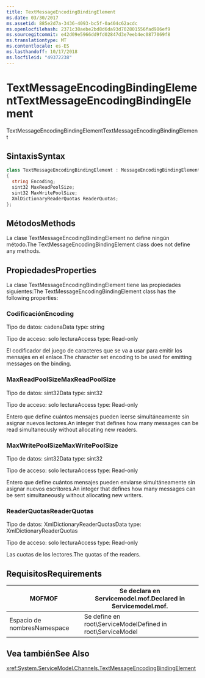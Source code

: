 ```yaml
---
title: TextMessageEncodingBindingElement
ms.date: 03/30/2017
ms.assetid: 885e2d7a-3436-4093-bc5f-0a404c62acdc
ms.openlocfilehash: 2371c38aebe2bd8d6da93d702801556fad986ef9
ms.sourcegitcommit: e42d09e5966dd9fd02847d3e7eeb4ec0877069f8
ms.translationtype: MT
ms.contentlocale: es-ES
ms.lasthandoff: 10/17/2018
ms.locfileid: "49372238"
---
```

# <a name="textmessageencodingbindingelement"></a><span data-ttu-id="01584-102">TextMessageEncodingBindingElement</span><span class="sxs-lookup"><span data-stu-id="01584-102">TextMessageEncodingBindingElement</span></span>
<span data-ttu-id="01584-103">TextMessageEncodingBindingElement</span><span class="sxs-lookup"><span data-stu-id="01584-103">TextMessageEncodingBindingElement</span></span>  
  
## <a name="syntax"></a><span data-ttu-id="01584-104">Sintaxis</span><span class="sxs-lookup"><span data-stu-id="01584-104">Syntax</span></span>  
  
```csharp
class TextMessageEncodingBindingElement : MessageEncodingBindingElement  
{  
  string Encoding;  
  sint32 MaxReadPoolSize;  
  sint32 MaxWritePoolSize;  
  XmlDictionaryReaderQuotas ReaderQuotas;  
};  
```  
  
## <a name="methods"></a><span data-ttu-id="01584-105">Métodos</span><span class="sxs-lookup"><span data-stu-id="01584-105">Methods</span></span>  
 <span data-ttu-id="01584-106">La clase TextMessageEncodingBindingElement no define ningún método.</span><span class="sxs-lookup"><span data-stu-id="01584-106">The TextMessageEncodingBindingElement class does not define any methods.</span></span>  
  
## <a name="properties"></a><span data-ttu-id="01584-107">Propiedades</span><span class="sxs-lookup"><span data-stu-id="01584-107">Properties</span></span>  
 <span data-ttu-id="01584-108">La clase TextMessageEncodingBindingElement tiene las propiedades siguientes:</span><span class="sxs-lookup"><span data-stu-id="01584-108">The TextMessageEncodingBindingElement class has the following properties:</span></span>  
  
### <a name="encoding"></a><span data-ttu-id="01584-109">Codificación</span><span class="sxs-lookup"><span data-stu-id="01584-109">Encoding</span></span>  
 <span data-ttu-id="01584-110">Tipo de datos: cadena</span><span class="sxs-lookup"><span data-stu-id="01584-110">Data type: string</span></span>  
  
 <span data-ttu-id="01584-111">Tipo de acceso: solo lectura</span><span class="sxs-lookup"><span data-stu-id="01584-111">Access type: Read-only</span></span>  
  
 <span data-ttu-id="01584-112">El codificador del juego de caracteres que se va a usar para emitir los mensajes en el enlace.</span><span class="sxs-lookup"><span data-stu-id="01584-112">The character set encoding to be used for emitting messages on the binding.</span></span>  
  
### <a name="maxreadpoolsize"></a><span data-ttu-id="01584-113">MaxReadPoolSize</span><span class="sxs-lookup"><span data-stu-id="01584-113">MaxReadPoolSize</span></span>  
 <span data-ttu-id="01584-114">Tipo de datos: sint32</span><span class="sxs-lookup"><span data-stu-id="01584-114">Data type: sint32</span></span>  
  
 <span data-ttu-id="01584-115">Tipo de acceso: solo lectura</span><span class="sxs-lookup"><span data-stu-id="01584-115">Access type: Read-only</span></span>  
  
 <span data-ttu-id="01584-116">Entero que define cuántos mensajes pueden leerse simultáneamente sin asignar nuevos lectores.</span><span class="sxs-lookup"><span data-stu-id="01584-116">An integer that defines how many messages can be read simultaneously without allocating new readers.</span></span>  
  
### <a name="maxwritepoolsize"></a><span data-ttu-id="01584-117">MaxWritePoolSize</span><span class="sxs-lookup"><span data-stu-id="01584-117">MaxWritePoolSize</span></span>  
 <span data-ttu-id="01584-118">Tipo de datos: sint32</span><span class="sxs-lookup"><span data-stu-id="01584-118">Data type: sint32</span></span>  
  
 <span data-ttu-id="01584-119">Tipo de acceso: solo lectura</span><span class="sxs-lookup"><span data-stu-id="01584-119">Access type: Read-only</span></span>  
  
 <span data-ttu-id="01584-120">Entero que define cuántos mensajes pueden enviarse simultáneamente sin asignar nuevos escritores.</span><span class="sxs-lookup"><span data-stu-id="01584-120">An integer that defines how many messages can be sent simultaneously without allocating new writers.</span></span>  
  
### <a name="readerquotas"></a><span data-ttu-id="01584-121">ReaderQuotas</span><span class="sxs-lookup"><span data-stu-id="01584-121">ReaderQuotas</span></span>  
 <span data-ttu-id="01584-122">Tipo de datos: XmlDictionaryReaderQuotas</span><span class="sxs-lookup"><span data-stu-id="01584-122">Data type: XmlDictionaryReaderQuotas</span></span>  
  
 <span data-ttu-id="01584-123">Tipo de acceso: solo lectura</span><span class="sxs-lookup"><span data-stu-id="01584-123">Access type: Read-only</span></span>  
  
 <span data-ttu-id="01584-124">Las cuotas de los lectores.</span><span class="sxs-lookup"><span data-stu-id="01584-124">The quotas of the readers.</span></span>  
  
## <a name="requirements"></a><span data-ttu-id="01584-125">Requisitos</span><span class="sxs-lookup"><span data-stu-id="01584-125">Requirements</span></span>  
  
|<span data-ttu-id="01584-126">MOF</span><span class="sxs-lookup"><span data-stu-id="01584-126">MOF</span></span>|<span data-ttu-id="01584-127">Se declara en Servicemodel.mof.</span><span class="sxs-lookup"><span data-stu-id="01584-127">Declared in Servicemodel.mof.</span></span>|  
|---------|-----------------------------------|  
|<span data-ttu-id="01584-128">Espacio de nombres</span><span class="sxs-lookup"><span data-stu-id="01584-128">Namespace</span></span>|<span data-ttu-id="01584-129">Se define en root\ServiceModel</span><span class="sxs-lookup"><span data-stu-id="01584-129">Defined in root\ServiceModel</span></span>|  
  
## <a name="see-also"></a><span data-ttu-id="01584-130">Vea también</span><span class="sxs-lookup"><span data-stu-id="01584-130">See Also</span></span>  
 <xref:System.ServiceModel.Channels.TextMessageEncodingBindingElement>
